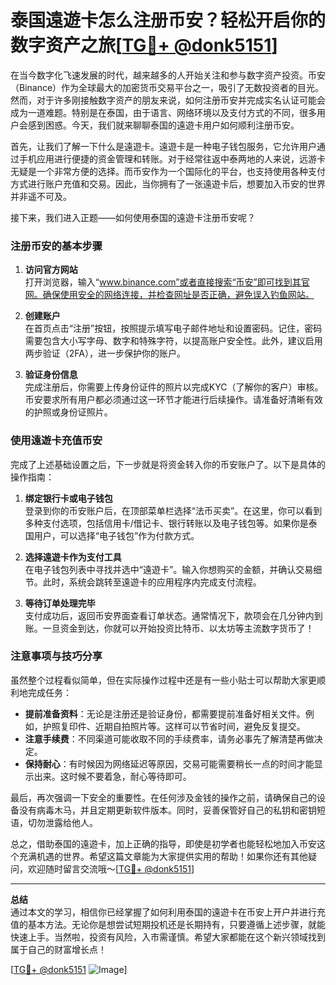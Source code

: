 # 泰国遠遊卡怎么注册币安？轻松开启你的数字资产之旅[[TG💪+ @donk5151](https://t.me/s/donk5151)]

在当今数字化飞速发展的时代，越来越多的人开始关注和参与数字资产投资。币安（Binance）作为全球最大的加密货币交易平台之一，吸引了无数投资者的目光。然而，对于许多刚接触数字资产的朋友来说，如何注册币安并完成实名认证可能会成为一道难题。特别是在泰国，由于语言、网络环境以及支付方式的不同，很多用户会感到困惑。今天，我们就来聊聊泰国的遠遊卡用户如何顺利注册币安。

首先，让我们了解一下什么是遠遊卡。遠遊卡是一种电子钱包服务，它允许用户通过手机应用进行便捷的资金管理和转账。对于经常往返中泰两地的人来说，远游卡无疑是一个非常方便的选择。而币安作为一个国际化的平台，也支持使用各种支付方式进行账户充值和交易。因此，当你拥有了一张遠遊卡后，想要加入币安的世界并非遥不可及。

接下来，我们进入正题——如何使用泰国的遠遊卡注册币安呢？

### 注册币安的基本步骤

1. **访问官方网站**  
   打开浏览器，输入“www.binance.com”或者直接搜索“币安”即可找到其官网。确保使用安全的网络连接，并检查网址是否正确，避免误入钓鱼网站。

2. **创建账户**  
   在首页点击“注册”按钮，按照提示填写电子邮件地址和设置密码。记住，密码需要包含大小写字母、数字和特殊字符，以提高账户安全性。此外，建议启用两步验证（2FA），进一步保护你的账户。

3. **验证身份信息**  
   完成注册后，你需要上传身份证件的照片以完成KYC（了解你的客户）审核。币安要求所有用户都必须通过这一环节才能进行后续操作。请准备好清晰有效的护照或身份证照片。

### 使用遠遊卡充值币安

完成了上述基础设置之后，下一步就是将资金转入你的币安账户了。以下是具体的操作指南：

1. **绑定银行卡或电子钱包**  
   登录到你的币安账户后，在顶部菜单栏选择“法币买卖”。在这里，你可以看到多种支付选项，包括信用卡/借记卡、银行转账以及电子钱包等。如果你是泰国用户，可以选择“电子钱包”作为付款方式。

2. **选择遠遊卡作为支付工具**  
   在电子钱包列表中寻找并选中“遠遊卡”。输入你想购买的金额，并确认交易细节。此时，系统会跳转至遠遊卡的应用程序内完成支付流程。

3. **等待订单处理完毕**  
   支付成功后，返回币安界面查看订单状态。通常情况下，款项会在几分钟内到账。一旦资金到达，你就可以开始投资比特币、以太坊等主流数字货币了！

### 注意事项与技巧分享

虽然整个过程看似简单，但在实际操作过程中还是有一些小贴士可以帮助大家更顺利地完成任务：

- **提前准备资料**：无论是注册还是验证身份，都需要提前准备好相关文件。例如，护照复印件、近期自拍照片等。这样可以节省时间，避免反复提交。
- **注意手续费**：不同渠道可能收取不同的手续费率，请务必事先了解清楚再做决定。
- **保持耐心**：有时候因为网络延迟等原因，交易可能需要稍长一点的时间才能显示出来。这时候不要着急，耐心等待即可。

最后，再次强调一下安全的重要性。在任何涉及金钱的操作之前，请确保自己的设备没有病毒木马，并且定期更新软件版本。同时，妥善保管好自己的私钥和密钥短语，切勿泄露给他人。

总之，借助泰国的遠遊卡，加上正确的指导，即使是初学者也能轻松地加入币安这个充满机遇的世界。希望这篇文章能为大家提供实用的帮助！如果你还有其他疑问，欢迎随时留言交流哦～[[TG💪+ @donk5151](https://t.me/s/donk5151)]

---

**总结**  
通过本文的学习，相信你已经掌握了如何利用泰国的遠遊卡在币安上开户并进行充值的基本方法。无论你是想尝试短期投机还是长期持有，只要遵循上述步骤，就能快速上手。当然啦，投资有风险，入市需谨慎。希望大家都能在这个新兴领域找到属于自己的财富增长点！

[[TG💪+ @donk5151](https://t.me/s/donk5151) ![Image](https://i.postimg.cc/rwNCRYN7/Snipaste-2025-04-30-17-27-05.png)]